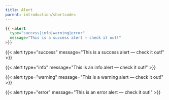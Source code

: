 ```yaml
---
title: Alert
parent: introduction/shortcodes
---
```


```html
{{ <alert
  type="success|info|warning|error"
  message="This is a success alert — check it out!"
>}}
```

{{< alert type="success" message="This is a success alert — check it out!" >}}

{{< alert type="info" message="This is an info alert — check it out!" >}}

{{< alert type="warning" message="This is a warning alert — check it out!" >}}

{{< alert type="error" message="This is an error alert — check it out!" >}}
